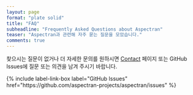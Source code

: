 ```yaml
---
layout: page
format: "plate solid"
title: "FAQ"
subheadline: "Frequently Asked Questions about Aspectran"
teaser: "Aspectran과 관련해 자주 묻는 질문을 모았습니다."
comments: true
---
```


<div class="callout info radius">
  <p>찾으시는 질문이 없거나 더 자세한 문의를 원하시면 <a href="/contact/">Contact</a> 페이지 또는 GitHub Issues에 질문 또는 의견을 남겨 주시기 바랍니다.</p>
  {% include label-link-box label="GitHub Issues" href="https://github.com/aspectran-projects/aspectran/issues" %}
</div>

[1]: /contact/
